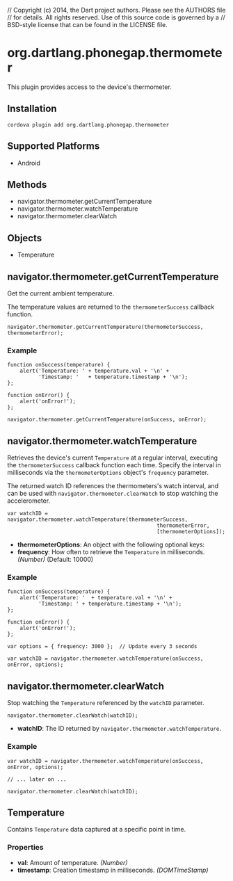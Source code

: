 // Copyright (c) 2014, the Dart project authors.  Please see the AUTHORS file
// for details. All rights reserved. Use of this source code is governed by a
// BSD-style license that can be found in the LICENSE file.

# org.dartlang.phonegap.thermometer

This plugin provides access to the device's thermometer.

## Installation

    cordova plugin add org.dartlang.phonegap.thermometer

## Supported Platforms

- Android

## Methods

- navigator.thermometer.getCurrentTemperature
- navigator.thermometer.watchTemperature
- navigator.thermometer.clearWatch

## Objects

- Temperature

## navigator.thermometer.getCurrentTemperature

Get the current ambient temperature.

The temperature values are returned to the `thermometerSuccess`
callback function.

    navigator.thermometer.getCurrentTemperature(thermometerSuccess, thermometerError);


### Example

    function onSuccess(temperature) {
        alert('Temperature: ' + temperature.val + '\n' +
              'Timestamp: '   + temperature.timestamp + '\n');
    };

    function onError() {
        alert('onError!');
    };

    navigator.thermometer.getCurrentTemperature(onSuccess, onError);

## navigator.thermometer.watchTemperature

Retrieves the device's current `Temperature` at a regular interval, executing
the `thermometerSuccess` callback function each time. Specify the interval in
milliseconds via the `thermometerOptions` object's `frequency` parameter.

The returned watch ID references the thermometers's watch interval,
and can be used with `navigator.thermometer.clearWatch` to stop watching the
accelerometer.

    var watchID = navigator.thermometer.watchTemperature(thermometerSuccess,
                                                    thermometerError,
                                                    [thermometerOptions]);

- __thermometerOptions__: An object with the following optional keys:
- __frequency__: How often to retrieve the `Temperature` in milliseconds. _(Number)_ (Default: 10000)


###  Example

    function onSuccess(temperature) {
        alert('Temperature: '  + temperature.val + '\n' +
              'Timestamp: ' + temperature.timestamp + '\n');
    };

    function onError() {
        alert('onError!');
    };

    var options = { frequency: 3000 };  // Update every 3 seconds

    var watchID = navigator.thermometer.watchTemperature(onSuccess, onError, options);

## navigator.thermometer.clearWatch

Stop watching the `Temperature` referenced by the `watchID` parameter.

    navigator.thermometer.clearWatch(watchID);

- __watchID__: The ID returned by `navigator.thermometer.watchTemperature`.

###  Example

    var watchID = navigator.thermometer.watchTemperature(onSuccess, onError, options);

    // ... later on ...

    navigator.thermometer.clearWatch(watchID);

## Temperature

Contains `Temperature` data captured at a specific point in time.

### Properties

- __val__:  Amount of temperature. _(Number)_
- __timestamp__: Creation timestamp in milliseconds. _(DOMTimeStamp)_
